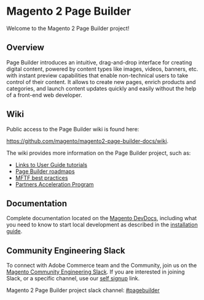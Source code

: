 # Magento 2 Page Builder

Welcome to the Magento 2 Page Builder project!

## Overview

Page Builder introduces an intuitive, drag-and-drop interface for creating digital content, powered by content types like images, videos, banners, etc. with instant preview capabilities that enable non-technical users to take control of their content. It allows to create new pages, enrich products and categories, and launch content updates quickly and easily without the help of a front-end web developer.

## Wiki

Public access to the Page Builder wiki is found here:

https://github.com/magento/magento2-page-builder-docs/wiki.

The wiki provides more information on the Page Builder project, such as:

- [Links to User Guide tutorials](https://github.com/magento/magento2-page-builder-docs/wiki#page-builder-tutorials)
- [Page Builder roadmaps](https://github.com/magento/magento2-page-builder-docs/wiki#roadmap)
- [MFTF best practices](https://github.com/magento/magento2-page-builder-docs/wiki/%5BRough-Draft%5D-MFTF-Best-Practices)
- [Partners Acceleration Program](https://github.com/magento/magento2-page-builder-docs/wiki/Partners-Acceleration-Program-Team)

## Documentation
Complete documentation located on the [Magento DevDocs](https://devdocs.magento.com/page-builder/docs/), including what you need to know to start local development as described in the [installation guide](https://devdocs.magento.com/page-builder/docs/getting-started/install-pagebuilder.html).

## Community Engineering Slack

To connect with Adobe Commerce team and the Community, join us on the [Magento Community Engineering Slack](https://magentocommeng.slack.com).
If you are interested in joining Slack, or a specific channel, use our [self signup](https://opensource.magento.com/slack) link.

Magento 2 Page Builder project slack channel: [#pagebuilder](https://magentocommeng.slack.com/archives/CHB455HPF)
